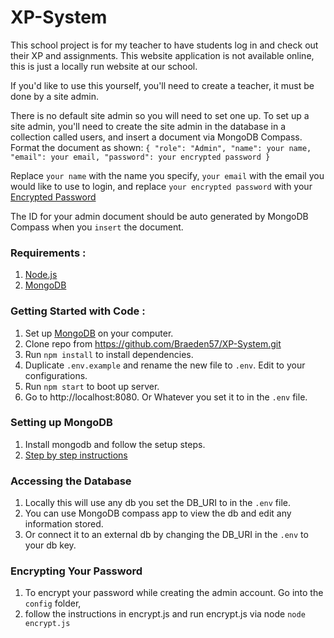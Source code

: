# XP-System

This school project is for my teacher to have students log in and check out their XP and assignments.
This website application is not available online, this is just a locally run website at our school.

If you'd like to use this yourself, you'll need to create a teacher, it must be done by a site admin.

There is no default site admin so you will need to set one up.
To set up a site admin, you'll need to create the site admin in the database in a collection called users,
and insert a document via MongoDB Compass. Format the document as shown:
`{
  "role": "Admin",
  "name": your name,
  "email": your email,
  "password": your encrypted password
 }`

Replace `your name` with the name you specify, `your email` with the email you would like to use to login,
and replace `your encrypted password` with your [Encrypted Password](#Encrypting-Your-Password)

The ID for your admin document should be auto generated by MongoDB Compass when you `insert` the document.

### Requirements :
1.  [Node.js](https://nodejs.org/en/)
1.  [MongoDB](https://docs.mongodb.com/manual/administration/install-community/)

### Getting Started with Code  :
1. Set up [MongoDB](#Setting-up-MognoDB) on your computer.
2. Clone repo from https://github.com/Braeden57/XP-System.git
3. Run `npm install` to install dependencies.
4. Duplicate `.env.example` and rename the new file to `.env`. Edit to your configurations.
1. Run `npm start` to boot up server.
1. Go to http://localhost:8080. Or Whatever you set it to in the `.env` file.

### Setting up MongoDB
1. Install mongodb and follow the setup steps.
1. [Step by step instructions](https://docs.mongodb.com/manual/tutorial/install-mongodb-on-windows)

### Accessing the Database
1. Locally this will use any db you set the DB_URI to in the `.env` file.
1. You can use MongoDB compass app to view the db and edit any information stored.
2. Or connect it to an external db by changing the DB_URI in the `.env` to your db key.

### Encrypting Your Password
1. To encrypt your password while creating the admin account. Go into the `config` folder,
1. follow the instructions in encrypt.js and run encrypt.js via node `node encrypt.js`
